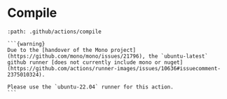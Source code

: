 # Compile

````{gha:action}
:path: .github/actions/compile

```{warning}
Due to the [handover of the Mono project](https://github.com/mono/mono/issues/21796), the `ubuntu-latest` github runner [does not currently include mono or nuget](https://github.com/actions/runner-images/issues/10636#issuecomment-2375010324). 

Please use the `ubuntu-22.04` runner for this action.
```

````